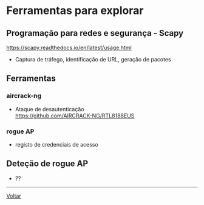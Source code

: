 # Ferramentas para explorar

 ## Programação para redes e segurança - Scapy
 
 https://scapy.readthedocs.io/en/latest/usage.html
 
 - Captura de tráfego, identificação de URL, geração de pacotes
 
 ## Ferramentas
 
 ### aircrack-ng
 
 - Ataque de desautenticação   
   https://github.com/AIRCRACK-NG/RTL8188EUS
 
 ### rogue AP
 
 - registo de credenciais de acesso
 
 ## Deteção de rogue AP
 
 - ??

 ---
 [Voltar](../README.md)
